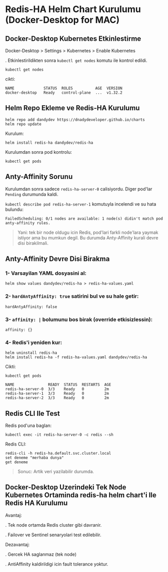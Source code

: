 # Redis-HA Helm Chart Kurulumu (Docker-Desktop for MAC)

## Docker-Desktop Kubernetes Etkinlestirme

Docker-Desktop > Settings > Kubernetes > Enable Kubernetes

. Etkinlestirildikten sonra `kubectl get nodes` komutu ile kontrol edildi.

```
kubectl get nodes
```

cikti:

```
NAME             STATUS  ROLES          AGE  VERSION
docker-desktop   Ready   control-plane  ...  v1.32.2
```

## Helm Repo Ekleme ve Redis-HA Kurulumu

```
helm repo add dandydev https://dnadydeveloper.github.io/charts
helm repo update
```

Kurulum:

```
helm install redis-ha dandydev/redis-ha
```

Kurulumdan sonra pod kontrolu:

```
kubectl get pods
```

## Anty-Affinity Sorunu

Kurulumdan sonra sadece `redis-ha-server-0` calisiyordu. Diger pod'lar `Pending`  durumunda kaldi.

`kubectl describe pod redis-ha-server-1` komutuyla incelendi ve su hata bulundu:

`FailedScheduling: 0/1 nodes are available: 1 node(s) didin't match pod anty-affinity rules.`

> Yani: tek bir node oldugu icin Redis, pod'lari farkli node'lara yaymak istiyor ama bu mumkun degil. Bu durumda Anty-Affinity kurali devre disi birakilmali.


## Anty-Affinity Devre Disi Birakma

### 1- Varsayilan YAML dosyasini al:
```
helm show values dandydev/redis-ha > redis-ha-values.yaml
```

### 2- `hardAntyAffinity: true` satirini bul ve su hale getir:
```
hardAntyAffinity: false
```

### 3- `affinity: |` bolumunu bos birak (override etkisizlessin):
```
affinity: {}
```

### 4- Redis'i yeniden kur:
```
helm uninstall redis-ha
helm install redis-ha -f redis-ha-values.yaml dandydev/redis-ha
```

Cikti:
```
kubectl get pods

NAME               READY  STATUS  RESTARTS  AGE
redis-ha-server-0  3/3    Ready   0         2m
redis-ha-server-1  3/3    Ready   0         2m
redis-ha-server-2  3/3    Ready   0         2m
```


## Redis CLI Ile Test
Redis pod'una baglan:
```
kubectl exec -it redis-ha-server-0 -c redis --sh
```
Redis CLI:
```
redis-cli -h redis-ha.default.svc.cluster.local
set deneme "merhaba dunya" 
get deneme
```

> Sonuc: Artik veri yazilabilir durumda.

## Docker-Desktop Uzerindeki Tek Node Kubernetes Ortaminda redis-ha helm chart'i Ile Redis HA Kurulumu

Avantaj:

. Tek node ortamda Redis cluster gibi davranir.

. Failover ve Sentinel senaryolari test edilebilir.

Dezavantaj:

. Gercek HA saglanmaz (tek node)

. AntiAffinity kaldirildigi icin fault tolerance yoktur.


